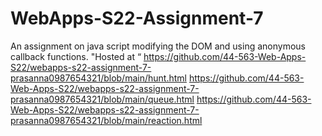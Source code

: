 # WebApps-S22-Assignment-7
An assignment on java script modifying the DOM and using anonymous callback functions.
"Hosted at “ 
https://github.com/44-563-Web-Apps-S22/webapps-s22-assignment-7-prasanna0987654321/blob/main/hunt.html
https://github.com/44-563-Web-Apps-S22/webapps-s22-assignment-7-prasanna0987654321/blob/main/queue.html
https://github.com/44-563-Web-Apps-S22/webapps-s22-assignment-7-prasanna0987654321/blob/main/reaction.html



